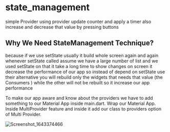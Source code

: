 # state_management 

simple Provider  using provider update counter and apply a timer also increase and decrease that value by pressing buttons

## Why We Need StateManagement Technique?
 because if we use setState usually it build whole screen again and again whenever setState called
 assume we have a large number of list and we used setState on that it take a long time to  show changes on screen it decrease the performance of our app so instead of  depend on setState use their alternative you will rebuild only the widgets that needs that value (the Consumers ) while the other will not be rebuilt  so it increase our app performance

To make our app aware and know about the providers we have to add something to our Material App inside main.dart. Wrap our Material App. Inside MultiProvider feature and inside it add our class to providers option of Multi Provider. 





![Screenshot_1643374466](https://user-images.githubusercontent.com/66877730/151583963-0b58aad7-b517-4f06-a971-134452ca3da2.png)
